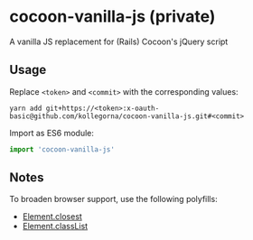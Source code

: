 # cocoon-vanilla-js (private)

A vanilla JS replacement for (Rails) Cocoon's jQuery script


## Usage

Replace `<token>` and `<commit>` with the corresponding values:

```
yarn add git+https://<token>:x-oauth-basic@github.com/kollegorna/cocoon-vanilla-js.git#<commit>
```

Import as ES6 module:

```js
import 'cocoon-vanilla-js'
```

## Notes

To broaden browser support, use the following polyfills:

- [Element.closest](https://www.npmjs.com/package/element-closest)
- [Element.classList](https://www.npmjs.com/package/classlist-polyfill)
